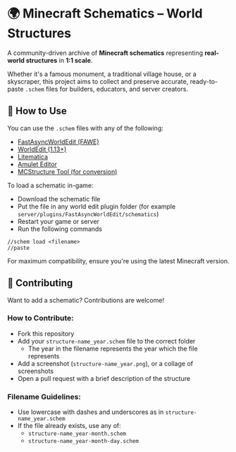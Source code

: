 # 🌍 Minecraft Schematics – World Structures

A community-driven archive of **Minecraft schematics** representing **real-world structures** in **1:1 scale**.

Whether it's a famous monument, a traditional village house, or a skyscraper, this project aims to collect and preserve accurate, ready-to-paste `.schem` files for builders, educators, and server creators.

## 🧰 How to Use

You can use the `.schem` files with any of the following:

- [FastAsyncWorldEdit (FAWE)](https://github.com/IntellectualSites/FastAsyncWorldEdit)
- [WorldEdit (1.13+)](https://enginehub.org/worldedit)
- [Litematica](https://www.curseforge.com/minecraft/mc-mods/litematica)
- [Amulet Editor](https://www.amuletmc.com/)
- [MCStructure Tool (for conversion)](https://github.com/Nixinova/MCStructure)

To load a schematic in-game:

- Download the schematic file
- Put the file in any world edit plugin folder (for example `server/plugins/FastAsyncWorldEdit/schematics`)
- Restart your game or server
- Run the following commands

```
//schem load <filename>
//paste
```

For maximum compatibility, ensure you're using the latest Minecraft version.

## 🤝 Contributing

Want to add a schematic? Contributions are welcome!

### How to Contribute:
- Fork this repository
- Add your `structure-name_year.schem` file to the correct folder
  - The year in the filename represents the year which the file represents
- Add a screenshot (`structure-name_year.png`), or a collage of screenshots
- Open a pull request with a brief description of the structure

### Filename Guidelines:
- Use lowercase with dashes and underscores as in `structure-name_year.schem`
- If the file already exists, use any of:
  -  `structure-name_year-month.schem`
  -  `structure-name_year-month-day.schem`
